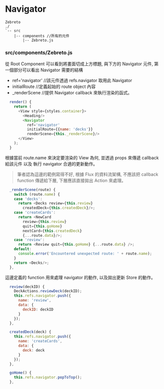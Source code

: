 # Navigator
```
Zebreto
./
`-- src
    |-- components //所有的元件
        |-- Zebreto.js
```

### src/components/Zebreto.js
從 Root Component 可以看到將畫面切成上方標題, 與下方的 Navigator 元件, 第一個部分可以看出 Navigator 需要的結構

* ref='navigator' //該元件透過 refs.navigator 取用此 Navigator
* initialRoute //定義起始的 route object 內容
* _renderScene //提供 Navigator callback 來執行渲染的函式。

```javascript
  render() {
    return (
      <View style={styles.container}>
        <Heading/>
        <Navigator
          ref='navigator'
          initialRoute={{name: 'decks'}}
          renderScene={this._renderScene}/>
      </View>
    );
  }
```

根據當前 route.name 來決定要渲染的 View 為何, 並透過 props 來傳遞 callback 給該元件 以及 執行 navigator 合適的更新動作。
> 筆者認為這邊的範例寫得不好, 根據 Flux 的資料流架構, 不應該把 callback function 傳遞給下層, 下層應該直接拋出 Action 來處理。

```javascript
  _renderScene(route) {
    switch (route.name) {
    case 'decks':
      return <Decks review={this.review}
        createdDeck={this.createdDeck}/>;
    case 'createCards':
      return <NewCard
        review={this.review}
        quit={this.goHome}
        nextCard={this.createdDeck}
        {...route.data}/>;
    case 'review':
      return <Review quit={this.goHome} {...route.data} />;
    default:
      console.error('Encountered unexpected route: ' + route.name);
    }
    return <Decks/>;
  },
```

這邊定義的 function 用來處理 navigator 的動作, 以及拋出更新 Store 的動作。
```javascript
  review(deckID) {
    DeckActions.reviewDeck(deckID);
    this.refs.navigator.push({
      name: 'review',
      data: {
        deckID: deckID
      }
    });
  },

  createdDeck(deck) {
    this.refs.navigator.push({
      name: 'createCards',
      data: {
        deck: deck
      }
    });
  },

  goHome() {
    this.refs.navigator.popToTop();
  },
```